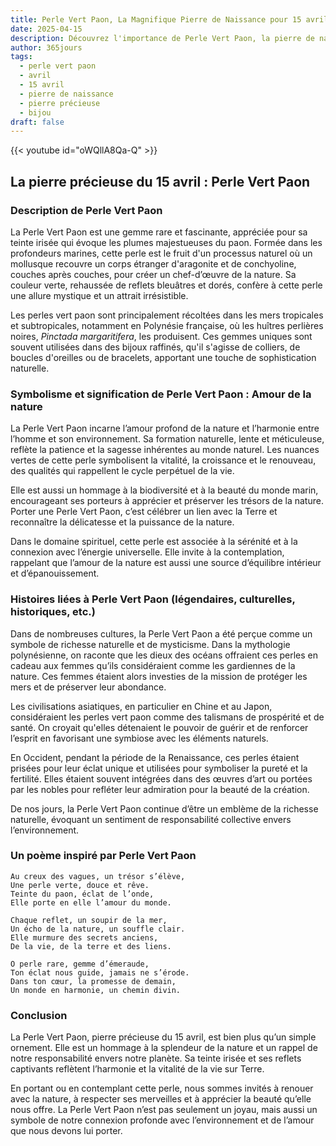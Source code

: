 ```yaml
---
title: Perle Vert Paon, La Magnifique Pierre de Naissance pour 15 avril
date: 2025-04-15
description: Découvrez l'importance de Perle Vert Paon, la pierre de naissance du 15 avril qui symbolise Amour de la nature. Laissez sa beauté et sa signification illuminer votre journée.
author: 365jours
tags:
  - perle vert paon
  - avril
  - 15 avril
  - pierre de naissance
  - pierre précieuse
  - bijou
draft: false
---
```


{{< youtube id="oWQllA8Qa-Q" >}}

## La pierre précieuse du 15 avril : Perle Vert Paon

### Description de Perle Vert Paon

La Perle Vert Paon est une gemme rare et fascinante, appréciée pour sa teinte irisée qui évoque les plumes majestueuses du paon. Formée dans les profondeurs marines, cette perle est le fruit d'un processus naturel où un mollusque recouvre un corps étranger d'aragonite et de conchyoline, couches après couches, pour créer un chef-d’œuvre de la nature. Sa couleur verte, rehaussée de reflets bleuâtres et dorés, confère à cette perle une allure mystique et un attrait irrésistible.

Les perles vert paon sont principalement récoltées dans les mers tropicales et subtropicales, notamment en Polynésie française, où les huîtres perlières noires, _Pinctada margaritifera_, les produisent. Ces gemmes uniques sont souvent utilisées dans des bijoux raffinés, qu'il s'agisse de colliers, de boucles d'oreilles ou de bracelets, apportant une touche de sophistication naturelle.

### Symbolisme et signification de Perle Vert Paon : Amour de la nature

La Perle Vert Paon incarne l’amour profond de la nature et l’harmonie entre l’homme et son environnement. Sa formation naturelle, lente et méticuleuse, reflète la patience et la sagesse inhérentes au monde naturel. Les nuances vertes de cette perle symbolisent la vitalité, la croissance et le renouveau, des qualités qui rappellent le cycle perpétuel de la vie.

Elle est aussi un hommage à la biodiversité et à la beauté du monde marin, encourageant ses porteurs à apprécier et préserver les trésors de la nature. Porter une Perle Vert Paon, c’est célébrer un lien avec la Terre et reconnaître la délicatesse et la puissance de la nature.

Dans le domaine spirituel, cette perle est associée à la sérénité et à la connexion avec l’énergie universelle. Elle invite à la contemplation, rappelant que l’amour de la nature est aussi une source d’équilibre intérieur et d’épanouissement.

### Histoires liées à Perle Vert Paon (légendaires, culturelles, historiques, etc.)

Dans de nombreuses cultures, la Perle Vert Paon a été perçue comme un symbole de richesse naturelle et de mysticisme. Dans la mythologie polynésienne, on raconte que les dieux des océans offraient ces perles en cadeau aux femmes qu’ils considéraient comme les gardiennes de la nature. Ces femmes étaient alors investies de la mission de protéger les mers et de préserver leur abondance.

Les civilisations asiatiques, en particulier en Chine et au Japon, considéraient les perles vert paon comme des talismans de prospérité et de santé. On croyait qu'elles détenaient le pouvoir de guérir et de renforcer l’esprit en favorisant une symbiose avec les éléments naturels.

En Occident, pendant la période de la Renaissance, ces perles étaient prisées pour leur éclat unique et utilisées pour symboliser la pureté et la fertilité. Elles étaient souvent intégrées dans des œuvres d’art ou portées par les nobles pour refléter leur admiration pour la beauté de la création.

De nos jours, la Perle Vert Paon continue d’être un emblème de la richesse naturelle, évoquant un sentiment de responsabilité collective envers l’environnement.

### Un poème inspiré par Perle Vert Paon

```
Au creux des vagues, un trésor s’élève,  
Une perle verte, douce et rêve.  
Teinte du paon, éclat de l’onde,  
Elle porte en elle l’amour du monde.  

Chaque reflet, un soupir de la mer,  
Un écho de la nature, un souffle clair.  
Elle murmure des secrets anciens,  
De la vie, de la terre et des liens.  

O perle rare, gemme d’émeraude,  
Ton éclat nous guide, jamais ne s’érode.  
Dans ton cœur, la promesse de demain,  
Un monde en harmonie, un chemin divin.  
```

### Conclusion

La Perle Vert Paon, pierre précieuse du 15 avril, est bien plus qu’un simple ornement. Elle est un hommage à la splendeur de la nature et un rappel de notre responsabilité envers notre planète. Sa teinte irisée et ses reflets captivants reflètent l’harmonie et la vitalité de la vie sur Terre.

En portant ou en contemplant cette perle, nous sommes invités à renouer avec la nature, à respecter ses merveilles et à apprécier la beauté qu’elle nous offre. La Perle Vert Paon n’est pas seulement un joyau, mais aussi un symbole de notre connexion profonde avec l’environnement et de l’amour que nous devons lui porter.